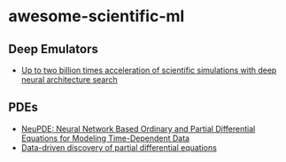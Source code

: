 # awesome-scientific-ml

## Deep Emulators
* [Up to two billion times acceleration of scientific simulations with deep neural architecture search](https://arxiv.org/abs/2001.08055?fbclid=IwAR3_9k5xyru1XZnJO0HRTddyDwQ4dxAqPGzc7fDJ08V7c6BBS2H6kkEHeoc)

## PDEs
* [NeuPDE: Neural Network Based Ordinary and Partial Differential Equations for Modeling Time-Dependent Data](https://deepai.org/publication/neupde-neural-network-based-ordinary-and-partial-differential-equations-for-modeling-time-dependent-data)
* [Data-driven discovery of partial differential equations](https://advances.sciencemag.org/content/3/4/e1602614)
